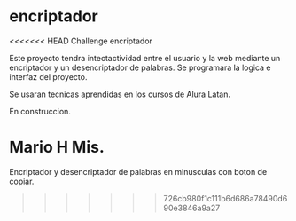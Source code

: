 # encriptador
<<<<<<< HEAD
Challenge encriptador

Este proyecto tendra intectactividad entre el usuario y la web mediante un encriptador y un desencriptador de palabras. Se programara la logica e interfaz del proyecto. 

Se usaran tecnicas aprendidas en los cursos de Alura Latan. 

En construccion. 

Mario H Mis. 
=======
Encriptador y desencriptador de palabras en minusculas con boton de copiar.
>>>>>>> 726cb980f1c111b6d686a78490d690e3846a9a27
